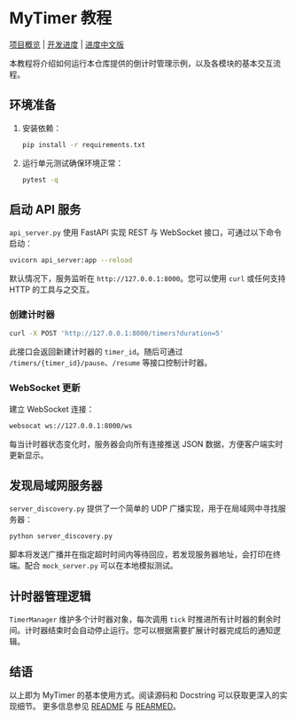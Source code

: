 # MyTimer 教程
[项目概览](README.md) | [开发进度](REARMED.md) | [进度中文版](REARMED.zh.md)


本教程将介绍如何运行本仓库提供的倒计时管理示例，以及各模块的基本交互流程。

## 环境准备

1. 安装依赖：
   ```bash
   pip install -r requirements.txt
   ```
2. 运行单元测试确保环境正常：
   ```bash
   pytest -q
   ```

## 启动 API 服务

`api_server.py` 使用 FastAPI 实现 REST 与 WebSocket 接口，可通过以下命令启动：

```bash
uvicorn api_server:app --reload
```

默认情况下，服务监听在 `http://127.0.0.1:8000`。您可以使用 `curl` 或任何支持 HTTP 的工具与之交互。

### 创建计时器

```bash
curl -X POST 'http://127.0.0.1:8000/timers?duration=5'
```

此接口会返回新建计时器的 `timer_id`。随后可通过 `/timers/{timer_id}/pause`、`/resume` 等接口控制计时器。

### WebSocket 更新

建立 WebSocket 连接：

```bash
websocat ws://127.0.0.1:8000/ws
```

每当计时器状态变化时，服务器会向所有连接推送 JSON 数据，方便客户端实时更新显示。

## 发现局域网服务器

`server_discovery.py` 提供了一个简单的 UDP 广播实现，用于在局域网中寻找服务器：

```bash
python server_discovery.py
```

脚本将发送广播并在指定超时时间内等待回应，若发现服务器地址，会打印在终端。配合 `mock_server.py` 可以在本地模拟测试。

## 计时器管理逻辑

`TimerManager` 维护多个计时器对象，每次调用 `tick` 时推进所有计时器的剩余时间。计时器结束时会自动停止运行。您可以根据需要扩展计时器完成后的通知逻辑。

## 结语

以上即为 MyTimer 的基本使用方式。阅读源码和 Docstring 可以获取更深入的实现细节。
更多信息参见 [README](README.md) 与 [REARMED](REARMED.md)。
